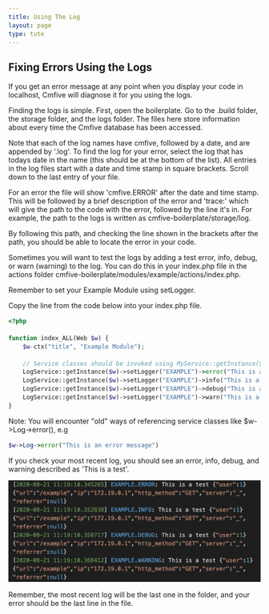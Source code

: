 ```yaml
---
title: Using The Log
layout: page
type: tute
---
```


## Fixing Errors Using the Logs

If you get an error message at any point when you display your code in localhost, Cmfive will diagnose it for you using the logs.

Finding the logs is simple. First, open the boilerplate. Go to the .build folder, the storage folder, and the logs folder. The files here store information about every time the Cmfive database has been accessed.

Note that each of the log names have cmfive, followed by a date, and are appended by '.log'. To find the log for your error, select the log that has todays date in the name (this should be at the bottom of the list). All entries in the log files start with a date and time stamp in square brackets. Scroll down to the last entry of your file.

For an error the file will show 'cmfive.ERROR' after the date and time stamp. This will be followed by a brief description of the error and 'trace:' which will give the path to the code with the error, followed by the line it's in. For example, the path to the logs is written as cmfive-boilerplate/storage/log.

By following this path, and checking the line shown in the brackets after the path, you should be able to locate the error in your code.

Sometimes you will want to test the logs by adding a test error, info, debug, or warn (warning) to the log. You can do this in your index.php file in the actions folder cmfive-boilerplate/modules/example/actions/index.php.

Remember to set your Example Module using setLogger.

Copy the line from the code below into your index.php file.

```php
<?php

function index_ALL(Web $w) {
    $w-ctx("title", "Example Module");

    // Service classes should be invoked using MyService::getInstance($w), e.g.
    LogService::getInstance($w)->setLogger("EXAMPLE")->error("This is a test");
    LogService::getInstance($w)->setLogger("EXAMPLE")->info("This is a test");
    LogService::getInstance($w)->setLogger("EXAMPLE")->debug("This is a test");
    LogService::getInstance($w)->setLogger("EXAMPLE")->warn("This is a test");
}
```

Note: You will encounter "old" ways of referencing service classes like $w->Log->error(), e.g

```php
$w->Log->error("This is an error message")
```

If you check your most recent log, you should see an error, info, debug, and warning described as 'This is a test'.

![Log error test result](/assets/images/log_example.png)

Remember, the most recent log will be the last one in the folder, and your error should be the last line in the file.